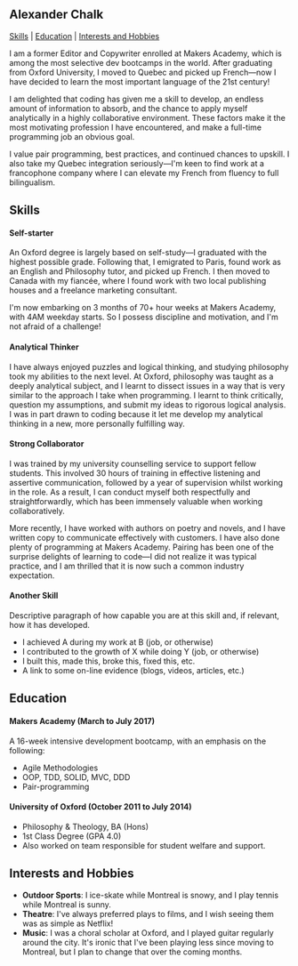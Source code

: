 ## Alexander Chalk

[Skills](#skills) | [Education](#education) | [Interests and Hobbies](#interests-and-hobbies)

I am a former Editor and Copywriter enrolled at Makers Academy, which is among the most selective dev bootcamps in the world. After graduating from Oxford University, I moved to Quebec and picked up French—now I have decided to learn the most important language of the 21st century!

I am delighted that coding has given me a skill to develop, an endless amount of information to absorb, and the chance to apply myself analytically in a highly collaborative environment. These factors make it the most motivating profession I have encountered, and make a full-time programming job an obvious goal.

I value pair programming, best practices, and continued chances to upskill. I also take my Quebec integration seriously—I'm keen to find work at a francophone company where I can elevate my French from fluency to full bilingualism.

## Skills

#### Self-starter

An Oxford degree is largely based on self-study—I graduated with the highest possible grade. Following that, I emigrated to Paris, found work as an English and Philosophy tutor, and picked up French. I then moved to Canada with my fiancée, where I found work with two local publishing houses and a freelance marketing consultant. 

I'm now embarking on 3 months of 70+ hour weeks at Makers Academy, with 4AM weekday starts. So I possess discipline and motivation, and I'm not afraid of a challenge!

#### Analytical Thinker

I have always enjoyed puzzles and logical thinking, and studying philosophy took my abilities to the next level. At Oxford, philosophy was taught as a deeply analytical subject, and I learnt to dissect issues in a way that is very similar to the approach I take when programming. I learnt to think critically, question my assumptions, and submit my ideas to rigorous logical analysis. I was in part drawn to coding because it let me develop my analytical thinking in a new, more personally fulfilling way. 

#### Strong Collaborator

I was trained by my university counselling service to support fellow students. This involved 30 hours of training in effective listening and assertive communication, followed by a year of supervision whilst working in the role. As a result, I can conduct myself both respectfully and straightforwardly, which has been immensely valuable when working collaboratively.

More recently, I have worked with authors on poetry and novels, and I have written copy to communicate effectively with customers. I have also done plenty of programming at Makers Academy. Pairing has been one of the surprise delights of learning to code—I did not realize it was typical practice, and I am thrilled that it is now such a common industry expectation.

#### Another Skill

Descriptive paragraph of how capable you are at this skill and, if relevant, how it has developed.

- I achieved A during my work at B (job, or otherwise)
- I contributed to the growth of X while doing Y (job, or otherwise)
- I built this, made this, broke this, fixed this, etc.
- A link to some on-line evidence (blogs, videos, articles, etc.)

## Education

#### Makers Academy (March to July 2017)

A 16-week intensive development bootcamp, with an emphasis on the following:

- Agile Methodologies
- OOP, TDD, SOLID, MVC, DDD
- Pair-programming

#### University of Oxford (October 2011 to July 2014)

- Philosophy & Theology, BA (Hons)
- 1st Class Degree (GPA 4.0)
- Also worked on team responsible for student welfare and support.

## Interests and Hobbies
- **Outdoor Sports**: I ice-skate while Montreal is snowy, and I play tennis while Montreal is sunny. 
- **Theatre**: I've always preferred plays to films, and I wish seeing them was as simple as Netflix!
- **Music**: I was a choral scholar at Oxford, and I played guitar regularly around the city. It's ironic that I've been playing less since moving to Montreal, but I plan to change that over the coming months.
